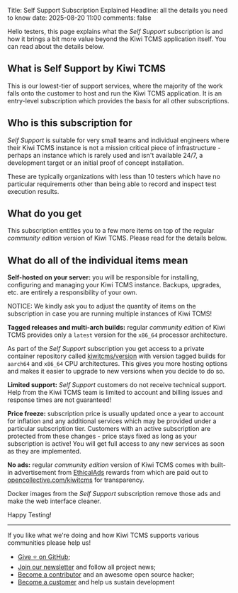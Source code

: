 Title: Self Support Subscription Explained
Headline: all the details you need to know
date: 2025-08-20 11:00
comments: false

Hello testers,
this page explains what the *Self Support* subscription is
and how it brings a bit more value beyond the Kiwi TCMS application itself.
You can read about the details below.



What is Self Support by Kiwi TCMS
---------------------------------

This is our lowest-tier of support services, where the majority of the work
falls onto the customer to host and run the Kiwi TCMS application.
It is an entry-level subscription which provides the basis for
all other subscriptions.


Who is this subscription for
----------------------------

*Self Support* is suitable for very small teams and individual engineers
where their Kiwi TCMS instance is not a mission critical piece of infrastructure -
perhaps an instance which is rarely used and isn't available 24/7, a development target
or an initial proof of concept installation.

These are typically organizations with less than 10 testers
which have no particular requirements other than being able to record and inspect
test execution results.


What do you get
---------------

This subscription entitles you to a few more items on top of the regular
*community edition* version of Kiwi TCMS. Please read for the details below.


What do all of the individual items mean
----------------------------------------

**Self-hosted on your server:** you will be responsible for installing, configuring
and managing your Kiwi TCMS instance. Backups, upgrades, etc. are entirely a
responsibility of your own.

NOTICE: We kindly ask you to adjust the quantity of items on the subscription in case you are running
multiple instances of Kiwi TCMS!


**Tagged releases and multi-arch builds:** regular *community edition* of Kiwi TCMS provides
only a `latest` version for the `x86_64` processor architecture.

As part of the *Self Support* subscription you get access to a private container repository
called [kiwitcms/version]({filename}pages/containers.markdown) with version tagged builds
for `aarch64` and `x86_64` CPU architectures. This gives you more hosting options and makes
it easier to upgrade to new versions when you decide to do so.



**Limited support:** *Self Support* customers do not receive technical support. Help from the
Kiwi TCMS team is limited to account and billing issues and response times are not guaranteed!


**Price freeze:** subscription price is usually updated once a year to account for inflation
and any additional services which may be provided under a particular subscription tier.
Customers with an active subscription are protected from these changes - price stays fixed
as long as your subscription is active! You will get full access to any new services as soon as
they are implemented.


**No ads:** regular *community edition* version of Kiwi TCMS comes with built-in advertisement
from [EthicalAds](https://www.ethicalads.io/) rewards from which are paid out to
[opencollective.com/kiwitcms](https://opencollective.com/kiwitcms/transactions) for transparency.

Docker images from the *Self Support* subscription remove those ads and make the web
interface cleaner.


Happy Testing!

---

If you like what we're doing and how Kiwi TCMS supports various communities
please help us!

- [Give ⭐ on GitHub](https://github.com/kiwitcms/Kiwi/stargazers);
- [Join our newsletter](https://kiwitcms.us17.list-manage.com/subscribe/post?u=9b57a21155a3b7c655ae8f922&id=c970a37581)
  and follow all project news;
- [Become a contributor](https://kiwitcms.readthedocs.io/en/latest/contribution.html) and an awesome open source hacker;
- [Become a customer](/#subscriptions) and help us sustain development
